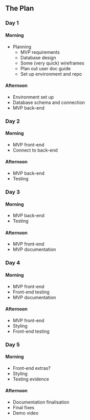 ## The Plan

### Day 1
#### Morning
- Planning
    - MVP requirements
    - Database design
    - Some (very quick) wireframes
    - Plan out user doc guide
    - Set up environment and repo

#### Afternoon
- Environment set up
- Database schema and connection
- MVP back-end


### Day 2
#### Morning
- MVP front-end
- Connect to back-end

#### Afternoon
- MVP back-end
- Testing


### Day 3
#### Morning
- MVP back-end
- Testing

#### Afternoon
- MVP front-end
- MVP documentation

### Day 4
#### Morning
- MVP front-end
- Front-end testing
- MVP documentation

#### Afternoon
- MVP front-end
- Styling
- Front-end testing

### Day 5
#### Morning
- Front-end extras?
- Styling
- Testing evidence

#### Afternoon
- Documentation finalisation
- Final fixes
- Demo video
